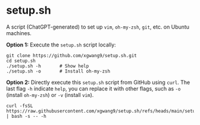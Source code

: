 # setup.sh
A script (ChatGPT-generated) to set up `vim`, `oh-my-zsh`, `git`, etc. on Ubuntu machines.

**Option 1:**
Execute the `setup.sh` script locally:
```
git clone https://github.com/xgwang9/setup.sh.git
cd setup.sh
./setup.sh -h       # Show help
./setup.sh -o       # Install oh-my-zsh
```

**Option 2:**
Directly execute this `setup.sh` script from GitHub using `curl`. The last flag `-h` indicate `help`, you can replace it with other flags, such as `-o` (install `oh-my-zsh`) or `-v` (install `vim`).
```
curl -fsSL https://raw.githubusercontent.com/xgwang9/setup.sh/refs/heads/main/setup.sh | bash -s -- -h
```